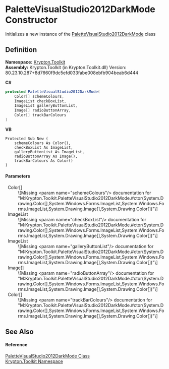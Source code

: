 # PaletteVisualStudio2012DarkMode Constructor


Initializes a new instance of the <a href="a3f4ba39-0f08-a388-fb4d-6c09d82b2f5b.md">PaletteVisualStudio2012DarkMode</a> class



## Definition
**Namespace:** <a href="79d2eac2-21f4-54ff-7552-b20c33c30600.md">Krypton.Toolkit</a>  
**Assembly:** Krypton.Toolkit (in Krypton.Toolkit.dll) Version: 80.23.10.287+8d7660f9dc5efd033fabe008ebfb904beab6d444

**C#**
``` C#
protected PaletteVisualStudio2012DarkMode(
	Color[] schemeColours,
	ImageList checkBoxList,
	ImageList galleryButtonList,
	Image[] radioButtonArray,
	Color[] trackBarColours
)
```
**VB**
``` VB
Protected Sub New ( 
	schemeColours As Color(),
	checkBoxList As ImageList,
	galleryButtonList As ImageList,
	radioButtonArray As Image(),
	trackBarColours As Color()
)
```



#### Parameters
<dl><dt>  Color[]</dt><dd>\[Missing &lt;param name="schemeColours"/&gt; documentation for "M:Krypton.Toolkit.PaletteVisualStudio2012DarkMode.#ctor(System.Drawing.Color[],System.Windows.Forms.ImageList,System.Windows.Forms.ImageList,System.Drawing.Image[],System.Drawing.Color[])"\]</dd><dt>  ImageList</dt><dd>\[Missing &lt;param name="checkBoxList"/&gt; documentation for "M:Krypton.Toolkit.PaletteVisualStudio2012DarkMode.#ctor(System.Drawing.Color[],System.Windows.Forms.ImageList,System.Windows.Forms.ImageList,System.Drawing.Image[],System.Drawing.Color[])"\]</dd><dt>  ImageList</dt><dd>\[Missing &lt;param name="galleryButtonList"/&gt; documentation for "M:Krypton.Toolkit.PaletteVisualStudio2012DarkMode.#ctor(System.Drawing.Color[],System.Windows.Forms.ImageList,System.Windows.Forms.ImageList,System.Drawing.Image[],System.Drawing.Color[])"\]</dd><dt>  Image[]</dt><dd>\[Missing &lt;param name="radioButtonArray"/&gt; documentation for "M:Krypton.Toolkit.PaletteVisualStudio2012DarkMode.#ctor(System.Drawing.Color[],System.Windows.Forms.ImageList,System.Windows.Forms.ImageList,System.Drawing.Image[],System.Drawing.Color[])"\]</dd><dt>  Color[]</dt><dd>\[Missing &lt;param name="trackBarColours"/&gt; documentation for "M:Krypton.Toolkit.PaletteVisualStudio2012DarkMode.#ctor(System.Drawing.Color[],System.Windows.Forms.ImageList,System.Windows.Forms.ImageList,System.Drawing.Image[],System.Drawing.Color[])"\]</dd></dl>

## See Also


#### Reference
<a href="a3f4ba39-0f08-a388-fb4d-6c09d82b2f5b.md">PaletteVisualStudio2012DarkMode Class</a>  
<a href="79d2eac2-21f4-54ff-7552-b20c33c30600.md">Krypton.Toolkit Namespace</a>  
